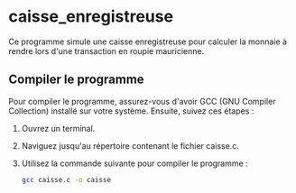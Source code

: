 # caisse_enregistreuse

Ce programme simule une caisse enregistreuse pour calculer la monnaie à rendre lors d'une transaction en roupie mauricienne.

## Compiler le programme

Pour compiler le programme, assurez-vous d'avoir GCC (GNU Compiler Collection) installé sur votre système. Ensuite, suivez ces étapes :

1. Ouvrez un terminal.
2. Naviguez jusqu'au répertoire contenant le fichier caisse.c.
3. Utilisez la commande suivante pour compiler le programme :

   ```bash
   gcc caisse.c -o caisse
